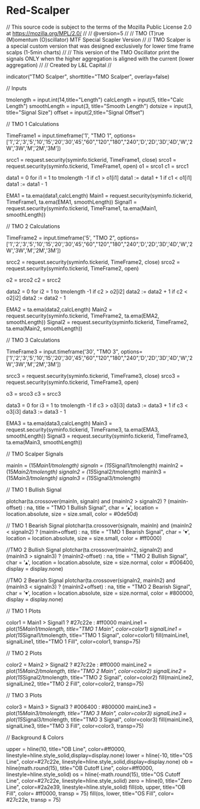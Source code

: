 # Red-Scalper

// This source code is subject to the terms of the Mozilla Public License 2.0 at https://mozilla.org/MPL/2.0/
//
// @version=5
//
// TMO (T)rue (M)omentum (O)scillator) MTF Special Scapler Version
//
// TMO Scalper is a special custom version that was designed exclusively for lower time frame scalps (1-5min charts)
// 
// This version of the TMO Oscillator print the signals ONLY when the higher aggregation is aligned with the current (lower aggregation)
//
// Created by L&L Capital
// 

indicator("TMO Scalper", shorttitle="TMO Scalper", overlay=false) 

// Inputs

tmolength = input.int(14,title="Length")
calcLength = input(5, title="Calc Length")
smoothLength = input(3, title="Smooth Length")
dotsize = input(3, title="Signal Size")
offset = input(2,title="Signal Offset")

// TMO 1 Calculations

TimeFrame1 = input.timeframe('1', "TMO 1", options=['1','2','3','5','10','15','20','30','45',"60","120","180","240",'D','2D','3D','4D','W','2W','3W','M','2M','3M'])

srcc1 = request.security(syminfo.tickerid, TimeFrame1, close)
srco1 = request.security(syminfo.tickerid, TimeFrame1, open)
o1 =  srco1
c1 =  srcc1

data1 = 0
for i1 = 1 to tmolength -1
    if c1 > o1[i1]
        data1 := data1 + 1
    if c1 < o1[i1]
        data1 := data1 - 1


EMA1 = ta.ema(data1,calcLength)
Main1 = request.security(syminfo.tickerid, TimeFrame1, ta.ema(EMA1, smoothLength))
Signal1 = request.security(syminfo.tickerid, TimeFrame1, ta.ema(Main1, smoothLength))

// TMO 2 Calculations

TimeFrame2 = input.timeframe('5', "TMO 2", options=['1','2','3','5','10','15','20','30','45',"60","120","180","240",'D','2D','3D','4D','W','2W','3W','M','2M','3M'])

srcc2 = request.security(syminfo.tickerid, TimeFrame2, close)
srco2 = request.security(syminfo.tickerid, TimeFrame2, open)

o2 =  srco2
c2 =  srcc2

data2 = 0
for i2 = 1 to tmolength -1
    if c2 > o2[i2]
        data2 := data2 + 1
    if c2 < o2[i2]
        data2 := data2 - 1


EMA2 = ta.ema(data2,calcLength)
Main2 = request.security(syminfo.tickerid, TimeFrame2, ta.ema(EMA2, smoothLength))
Signal2 = request.security(syminfo.tickerid, TimeFrame2, ta.ema(Main2, smoothLength))

// TMO 3 Calculations

TimeFrame3 = input.timeframe('30', "TMO 3", options=['1','2','3','5','10','15','20','30','45',"60","120","180","240",'D','2D','3D','4D','W','2W','3W','M','2M','3M'])

srcc3 = request.security(syminfo.tickerid, TimeFrame3, close)
srco3 = request.security(syminfo.tickerid, TimeFrame3, open)

o3 =  srco3
c3 =  srcc3

data3 = 0
for i3 = 1 to tmolength -1
    if c3 > o3[i3]
        data3 := data3 + 1
    if c3 < o3[i3]
        data3 := data3 - 1


EMA3 = ta.ema(data3,calcLength)
Main3 = request.security(syminfo.tickerid, TimeFrame3, ta.ema(EMA3, smoothLength))
Signal3 = request.security(syminfo.tickerid, TimeFrame3, ta.ema(Main3, smoothLength))

// TMO Scalper Signals

mainln = (15*Main1/tmolength)
signaln = (15*Signal1/tmolength)
mainln2 = (15*Main2/tmolength)
signaln2 = (15*Signal2/tmolength)
mainln3 = (15*Main3/tmolength)
signaln3 = (15*Signal3/tmolength)

// TMO 1 Bullish Signal    

plotchar(ta.crossover(mainln, signaln) and (mainln2 > signaln2) ? (mainln-offset) : na, title = "TMO 1 Bullish Signal", char = '▴', location = location.absolute, size = size.small, color = #0de50d)

// TMO 1 Bearish Signal
plotchar(ta.crossover(signaln, mainln) and (mainln2 < signaln2) ? (mainln+offset) : na, title = "TMO 1 Bearish Signal", char = '▾', location = location.absolute, size = size.small, color = #ff0000)

//TMO 2 Bullish Signal
plotchar(ta.crossover(mainln2, signaln2) and (mainln3 > signaln3) ? (mainln2-offset) : na, title = "TMO 2 Bullish Signal", char = '▴', location = location.absolute, size = size.normal, color = #006400, display = display.none)

//TMO 2 Bearish Signal
plotchar(ta.crossover(signaln2, mainln2) and (mainln3 < signaln3) ? (mainln2+offset) : na, title = "TMO 2 Bearish Signal", char = '▾', location = location.absolute, size = size.normal, color = #800000, display = display.none)

// TMO 1 Plots

color1 = Main1 > Signal1 ? #27c22e : #ff0000
mainLine1 = plot(15*Main1/tmolength, title="TMO 1 Main", color=color1)
signalLine1 = plot(15*Signal1/tmolength, title="TMO 1 Signal", color=color1)
fill(mainLine1, signalLine1, title="TMO 1 Fill", color=color1, transp=75)

// TMO 2 Plots

color2 = Main2 > Signal2 ? #27c22e : #ff0000
mainLine2 = plot(15*Main2/tmolength, title="TMO 2 Main", color=color2)
signalLine2 = plot(15*Signal2/tmolength, title="TMO 2 Signal", color=color2)
fill(mainLine2, signalLine2, title="TMO 2 Fill", color=color2, transp=75)

// TMO 3 Plots

color3 = Main3 > Signal3 ? #006400 : #800000
mainLine3 = plot(15*Main3/tmolength, title="TMO 3 Main", color=color3)
signalLine3 = plot(15*Signal3/tmolength, title="TMO 3 Signal", color=color3)
fill(mainLine3, signalLine3, title="TMO 3 Fill", color=color3, transp=75)

// Background & Colors

upper = hline(10, title="OB Line", color=#ff0000, linestyle=hline.style_solid,display=display.none)
lower = hline(-10, title="OS Line", color=#27c22e, linestyle=hline.style_solid,display=display.none)
ob = hline(math.round(15), title="OB Cutoff Line", color=#ff0000, linestyle=hline.style_solid)
os = hline(-math.round(15), title="OS Cutoff Line", color=#27c22e, linestyle=hline.style_solid)
zero = hline(0, title="Zero Line", color=#2a2e39, linestyle=hline.style_solid)
fill(ob, upper, title="OB Fill", color= #ff0000, transp = 75)
fill(os, lower, title="OS Fill", color= #27c22e, transp = 75)
